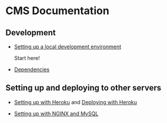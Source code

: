CMS Documentation
=================


Development
-----------

- [Setting up a local development environment](setup.html)

    Start here!

- [Dependencies](depends.html)


Setting up and deploying to other servers
-----------------------------------------

- [Setting up with Heroku](setup_heroku.html) and [Deploying with Heroku](deploy_heroku.html)

- [Setting up with NGINX and MySQL](setup_server.html)


